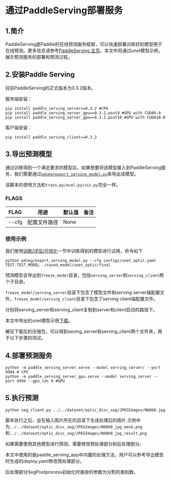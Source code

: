 # 通过PaddleServing部署服务

## 1.简介

PaddleServing是Paddle的在线预测服务框架，可以快速部署训练好的模型用于在线预测。更多信息请参考[PaddleServing 主页](https://github.com/PaddlePaddle/Serving)。本文中将通过unet模型示例，展示预测服务的部署和预测过程。

## 2.安装Paddle Serving

目前PaddleServing的正式版本为0.3.2版本。

服务端安装：

```shell
pip install paddle_serving_server==0.3.2 #CPU
pip install paddle_serving_server_gpu==0.3.2.post9 #GPU with CUDA9.0
pip install paddle_serving_server_gpu==0.3.2.post10 #GPU with CUDA10.0
```

客户端安装：

```shell
pip install paddle_serving_client==0.3.2
```

## 3.导出预测模型


通过训练得到一个满足要求的模型后，如果想要将该模型接入到PaddleServing服务，我们需要通过[`pdseg/export_serving_model.py`](../../pdseg/export_serving_model.py)来导出该模型。

该脚本的使用方法和`train.py/eval.py/vis.py`完全一样。

### FLAGS

|FLAG|用途|默认值|备注|
|-|-|-|-|
|--cfg|配置文件路径|None||

### 使用示例

我们使用[训练/评估/可视化](./usage.md)一节中训练得到的模型进行试用，命令如下

```shell
python pdseg/export_serving_model.py --cfg configs/unet_optic.yaml TEST.TEST_MODEL ./saved_model/unet_optic/final
```

预测模型会导出到`freeze_model`目录，包括`serving_server`和`serving_client`两个子目录。

`freeze_model/serving_server`目录下包含了模型文件和serving server端配置文件，`freeze_model/serving_client`目录下包含了serving client端配置文件。

分别将serving_server和serving_client复制到server和client启动的路径下。

本文中导出的unet模型示例[下载](https://paddle-serving.bj.bcebos.com/paddle_seg_demo/seg_unet_demo.tar.gz)。

解压下载后的压缩包，可以得到seving_server和serving_client两个文件夹，用于以下步骤的测试。

## 4.部署预测服务

```shell
python -m paddle_serving_server.serve --model serving_server/ --port 9494 # CPU
python -m paddle_serving_server_gpu.serve --model serving_server --port 9494 --gpu_ids 0 #GPU
```

## 5.执行预测
```shell
python seg_client.py ../../dataset/optic_disc_seg/JPEGImages/N0060.jpg
```
脚本执行之后，会在输入图片所在的目录下生成处理后的图片
示例中为`../../dataset/optic_disc_seg/JPEGImages/N0060_jpg_mask.png`和`../../dataset/optic_disc_seg/JPEGImages/N0060_jpg_result.png`

如果需要使用其他模型进行预测，需要修改预处理部分和后处理部分。

本文中使用的是paddle_serving_app中内置的处理方法，用户可以参考导出模型时生成的deploy.yaml修改预处理部分。

后处理部分SegPostprocess初始化时接收的参数为分割的类别数。
